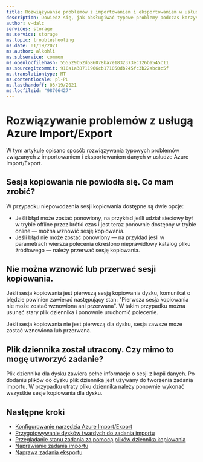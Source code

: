 ```yaml
---
title: Rozwiązywanie problemów z importowaniem i eksportowaniem w usłudze Azure Import/Export | Microsoft Docs
description: Dowiedz się, jak obsługiwać typowe problemy podczas korzystania z usługi Azure Import/Export.
author: v-dalc
services: storage
ms.service: storage
ms.topic: troubleshooting
ms.date: 01/19/2021
ms.author: alkohli
ms.subservice: common
ms.openlocfilehash: 555529b52d586078ba7e1832373ec126ba545c11
ms.sourcegitcommit: 910a1a38711966cb171050db245fc3b22abc8c5f
ms.translationtype: MT
ms.contentlocale: pl-PL
ms.lasthandoff: 03/19/2021
ms.locfileid: "98706427"
---
```

# <a name="troubleshoot-issues-in-azure-importexport"></a>Rozwiązywanie problemów z usługą Azure Import/Export
W tym artykule opisano sposób rozwiązywania typowych problemów związanych z importowaniem i eksportowaniem danych w usłudze Azure Import/Export.

## <a name="a-copy-session-failed-what-i-should-do"></a>Sesja kopiowania nie powiodła się. Co mam zrobić?  

W przypadku niepowodzenia sesji kopiowania dostępne są dwie opcje:  
* Jeśli błąd może zostać ponowiony, na przykład jeśli udział sieciowy był w trybie offline przez krótki czas i jest teraz ponownie dostępny w trybie online — można wznowić sesję kopiowania.
* Jeśli błąd nie może zostać ponowiony — na przykład jeśli w parametrach wiersza polecenia określono nieprawidłowy katalog pliku źródłowego — należy przerwać sesję kopiowania.
 
<!--For information about resuming and aborting copy sessions, see [Preparing Hard Drives for an Import Job](../storage-import-export-tool-preparing-hard-drives-import-v1.md  - Article we removed from TOC. File remains.-->

## <a name="i-cant-resume-or-abort-a-copy-session"></a>Nie można wznowić lub przerwać sesji kopiowania.

Jeśli sesja kopiowania jest pierwszą sesją kopiowania dysku, komunikat o błędzie powinien zawierać następujący stan: "Pierwsza sesja kopiowania nie może zostać wznowiona ani przerwana". W takim przypadku można usunąć stary plik dziennika i ponownie uruchomić polecenie.  

Jeśli sesja kopiowania nie jest pierwszą dla dysku, sesja zawsze może zostać wznowiona lub przerwana.  

## <a name="i-lost-the-journal-file-can-i-still-create-the-job"></a>Plik dziennika został utracony. Czy mimo to mogę utworzyć zadanie?

Plik dziennika dla dysku zawiera pełne informacje o sesji z kopii danych. Po dodaniu plików do dysku plik dziennika jest używany do tworzenia zadania importu. W przypadku utraty pliku dziennika należy ponownie wykonać wszystkie sesje kopiowania dla dysku.

## <a name="next-steps"></a>Następne kroki

* [Konfigurowanie narzędzia Azure Import/Export](storage-import-export-tool-setup-v1.md)
* [Przygotowywanie dysków twardych do zadania importu](storage-import-export-data-to-blobs.md#step-1-prepare-the-drives)
* [Przeglądanie stanu zadania za pomocą plików dziennika kopiowania](storage-import-export-tool-reviewing-job-status-v1.md)
* [Naprawianie zadania importu](storage-import-export-tool-repairing-an-import-job-v1.md)
* [Naprawa zadania eksportu](storage-import-export-tool-repairing-an-export-job-v1.md)